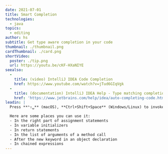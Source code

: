 ```yaml
---
date: 2021-07-01
title: Smart Completion
technologies:
  - java
topics:
  - editing
author: hs
subtitle: Get type aware completion in your code
thumbnail: ./thumbnail.png
cardThumbnail: ./card.png
shortVideo:
  poster: ./tip.png
  url: https://youtu.be/cKF-HXaNIYE
seealso:
  - 
    title: (video) IntelliJ IDEA Code Completion
    href: https://www.youtube.com/watch?v=jTud6GIqVgk
  - 
    title: (documentation) IntelliJ IDEA Help - Type matching completion
    href: 'https://www.jetbrains.com/help/idea/auto-completing-code.html#smart_type_matching_completion'
leadin: |
  Press **⌃⇧␣** (macOS), **Ctrl+Shift+Space** (Windows/Linux) to invoke smart completion. If the type can be determined then the list of suggestions will be filtered to the correct type.

  Here are some places you can use it:
  - In the right part of assignment statements
  - In variable initializers
  - In return statements
  - In the list of arguments of a method call
  - After the new keyword in an object declaration
  - In chained expressions
---
```


